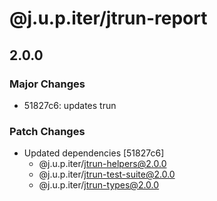 # @j.u.p.iter/jtrun-report

## 2.0.0

### Major Changes

- 51827c6: updates trun

### Patch Changes

- Updated dependencies [51827c6]
  - @j.u.p.iter/jtrun-helpers@2.0.0
  - @j.u.p.iter/jtrun-test-suite@2.0.0
  - @j.u.p.iter/jtrun-types@2.0.0
